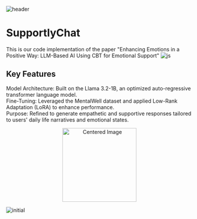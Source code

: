 ![header](https://capsule-render.vercel.app/api?type=venom&color=0:A8D08D,100:EAF7E0&height=300&section=header&text=SupportlyChat%20&fontSize=90)

# SupportlyChat
This is our code implementation of the paper "Enhancing Emotions in a Positive Way: LLM-Based AI Using CBT for Emotional Support"
![js](https://img.shields.io/badge/Python-3776AB?style=for-the-badge&logo=python&logoColor=white)

## Key Features

Model Architecture: Built on the Llama 3.2-1B, an optimized auto-regressive transformer language model. \
Fine-Tuning: Leveraged the MentalWell dataset and applied Low-Rank Adaptation (LoRA) to enhance performance. \
Purpose: Refined to generate empathetic and supportive responses tailored to users' daily life narratives and emotional states.

<div align="center">
  <img src="https://github.com/user-attachments/assets/3ab11366-589e-4156-8fa8-630ff7288072" alt="Centered Image" width="200">
</div>

![initial](https://github.com/user-attachments/assets/3ab11366-589e-4156-8fa8-630ff7288072)


